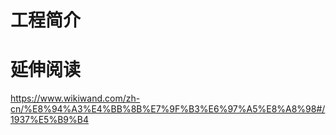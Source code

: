 # 工程简介

# 延伸阅读

https://www.wikiwand.com/zh-cn/%E8%94%A3%E4%BB%8B%E7%9F%B3%E6%97%A5%E8%A8%98#/1937%E5%B9%B4
